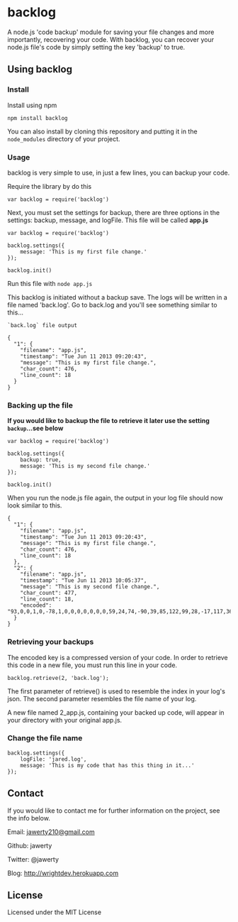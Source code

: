 # backlog
A node.js 'code backup' module for saving your file changes and more importantly, recovering your code. With backlog, you can recover your node.js file's code by simply setting the key 'backup' to true.

## Using backlog
### Install
Install using npm
```
npm install backlog
```

You can also install by cloning this repository and putting it in the `node_modules` directory of your project.

### Usage
backlog is very simple to use, in just a few lines, you can backup your code.

Require the library by do this 
```
var backlog = require('backlog')
```

Next, you must set the settings for backup, there are three options in the settings: backup, message, and logFile. This file will be called **app.js**

```
var backlog = require('backlog')

backlog.settings({
	message: 'This is my first file change.'
});

backlog.init()
```
Run this file with `node app.js`

This backlog is initiated without a backup save. The logs will be written in a file named 'back.log'. Go to back.log and you'll see something similar to this...

```
`back.log` file output 

{
  "1": {
    "filename": "app.js",
    "timestamp": "Tue Jun 11 2013 09:20:43",
    "message": "This is my first file change.",
    "char_count": 476,
    "line_count": 18
  }
}
```

### Backing up the file
**If you would like to backup the file to retrieve it later use the setting `backup`...see below**

```
var backlog = require('backlog')

backlog.settings({
	backup: true,
	message: 'This is my second file change.'
});

backlog.init()
```

When you run the node.js file again, the output in your log file should now look similar to this.

```
{
  "1": {
    "filename": "app.js",
    "timestamp": "Tue Jun 11 2013 09:20:43",
    "message": "This is my first file change.",
    "char_count": 476,
    "line_count": 18
  },
  "2": {
    "filename": "app.js",
    "timestamp": "Tue Jun 11 2013 10:05:37",
    "message": "This is my second file change.",
    "char_count": 477,
    "line_count": 18,
    "encoded": "93,0,0,1,0,-78,1,0,0,0,0,0,0,0,59,24,74,-90,39,85,122,99,28,-17,117,36,-123,91,8,119,-72,84,-96,-58,80,10,21,39,-19,46,-73,103,-46,-78,-25,-126,7,-66,24,13,-114,80,66,-29,-115,-47,117,34,-31,-45,-100,-114,45,-1,-46,-61,121,93,-109,-91,106,27,-7,-52,116,-63,124,-99,-117,47,62,-40,-109,109,67,-94,97,-88,121,-19,1,97,-115,-58,47,103,69,-72,121,80,-41,-53,50,6,1,-61,83,76,102,-67,-108,109,-85,10,-81,-81,99,-34,87,2,-12,13,56,-63,61,-88,-6,115,-94,-51,65,17,-40,2,100,-118,-107,-39,61,37,-88,-58,6,84,-105,29,-36,-100,-63,108,-90,71,-96,-22,94,-102,-104,-95,-4,95,33,59,-6,-82,52,-14,102,12,94,73,-37,-81,85,65,-2,-113,-105,22,54,49,-26,-81,51,-29,-126,-51,10,127,-4,-83,-18,104,83,-10,-35,58,68,-89,10,-89,28,22,30,-53,-124,112,18,37,32,35,86,-63,-114,14,3,120,11,1,37,-48,-121,-61,87,-57,-43,40,-77,73,48,81,16,-46,-124,-48,-101,-65,-47,-123,2,-52,-88,-72,-25,89,83,-99,-101,-102,102,39,-42,-119,-108,54,39,96,113,-19,106,-107,-27,-91,-8,-74,17,-30,-119,6,65,-33,-44,74,125,-67,79,50,-30,100,-83,103,88,-25,19,-10,-103,90,59,-1,89,34,-24,-8,-43,89,-96,-26,-6,61,113,90,57,12,125,13,-20,-34,112,-4,85,43,-122,121,125,52,-91,12,-111,-121,-81,-1,-54,77,-104,0"
  }
}
```

### Retrieving your backups
The encoded key is a compressed version of your code. In order to retrieve this code in a new file, you must run this line in your code.

```
backlog.retrieve(2, 'back.log');
```

The first parameter of retrieve() is used to resemble the index in your log's json. The second parameter resembles the file name of your log.

A new file named 2_app.js, containing your backed up code, will appear in your directory with your original app.js. 

### Change the file name
```
backlog.settings({
	logFile: 'jared.log',
	message: 'This is my code that has this thing in it...'
});
```
## Contact
If you would like to contact me for further information on the project, see the info below.

Email: jawerty210@gmail.com

Github: jawerty

Twitter: @jawerty

Blog: <http://wrightdev.herokuapp.com>

## License
Licensed under the MIT License
